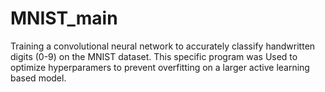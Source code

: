 # MNIST_main
Training a convolutional neural network to accurately classify handwritten digits (0-9) on the MNIST dataset. This specific program was Used to optimize hyperparamers to prevent overfitting on a larger active learning based model.
